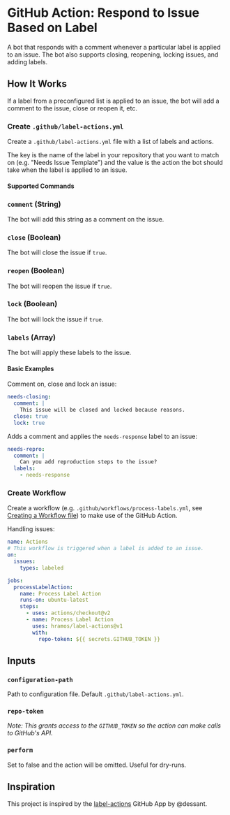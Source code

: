 # GitHub Action: Respond to Issue Based on Label

A bot that responds with a comment whenever a particular label is applied to an issue. The bot also supports closing, reopening, locking issues, and adding labels.

## How It Works

If a label from a preconfigured list is applied to an issue, the bot will add a comment to the issue, close or reopen it, etc.

### Create `.github/label-actions.yml`

Create a `.github/label-actions.yml` file with a list of labels and actions.

The key is the name of the label in your repository that you want to match on (e.g. "Needs Issue Template") and the value is the action the bot should take when the label is applied to an issue.

#### Supported Commands

### `comment` (String)

The bot will add this string as a comment on the issue.

### `close` (Boolean)

The bot will close the issue if `true`.

### `reopen` (Boolean)

The bot will reopen the issue if `true`.

### `lock` (Boolean)

The bot will lock the issue if `true`.

### `labels` (Array)

The bot will apply these labels to the issue.

#### Basic Examples

Comment on, close and lock an issue:
```yml
needs-closing:
  comment: |
    This issue will be closed and locked because reasons.
  close: true
  lock: true
```

Adds a comment and applies the `needs-response` label to an issue:
```yml
needs-repro:
  comment: |
    Can you add reproduction steps to the issue?
  labels:
    - needs-response
```

### Create Workflow

Create a workflow (e.g. `.github/workflows/process-labels.yml`, see [Creating a Workflow file](https://help.github.com/en/articles/configuring-a-workflow#creating-a-workflow-file)) to make use of the GitHub Action.

Handling issues:

```yml
name: Actions
# This workflow is triggered when a label is added to an issue.
on:
  issues:
    types: labeled

jobs:
  processLabelAction:
    name: Process Label Action
    runs-on: ubuntu-latest
    steps:
      - uses: actions/checkout@v2
      - name: Process Label Action
        uses: hramos/label-actions@v1
        with:
          repo-token: ${{ secrets.GITHUB_TOKEN }}
```

## Inputs

### `configuration-path`

Path to configuration file. Default `.github/label-actions.yml`.

### `repo-token`

_Note: This grants access to the `GITHUB_TOKEN` so the action can make calls to GitHub's API._

### `perform`

Set to false and the action will be omitted. Useful for dry-runs.

## Inspiration

This project is inspired by the [label-actions](https://github.com/dessant/label-actions) GitHub App by @dessant.
